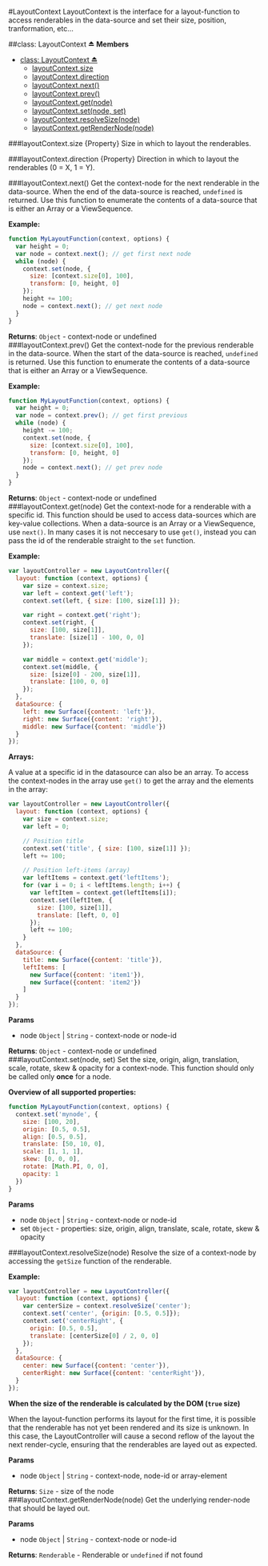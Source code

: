 <a name="module_LayoutContext"></a>
#LayoutContext
LayoutContext is the interface for a layout-function to access
renderables in the data-source and set their size, position, tranformation, etc...

<a name="exp_module_LayoutContext"></a>
##class: LayoutContext ⏏
**Members**

* [class: LayoutContext ⏏](#exp_module_LayoutContext)
  * [layoutContext.size](#module_LayoutContext#size)
  * [layoutContext.direction](#module_LayoutContext#direction)
  * [layoutContext.next()](#module_LayoutContext#next)
  * [layoutContext.prev()](#module_LayoutContext#prev)
  * [layoutContext.get(node)](#module_LayoutContext#get)
  * [layoutContext.set(node, set)](#module_LayoutContext#set)
  * [layoutContext.resolveSize(node)](#module_LayoutContext#resolveSize)
  * [layoutContext.getRenderNode(node)](#module_LayoutContext#getRenderNode)

<a name="module_LayoutContext#size"></a>
###layoutContext.size
{Property} Size in which to layout the renderables.

<a name="module_LayoutContext#direction"></a>
###layoutContext.direction
{Property} Direction in which to layout the renderables (0 = X, 1 = Y).

<a name="module_LayoutContext#next"></a>
###layoutContext.next()
Get the context-node for the next renderable in the data-source. When
the end of the data-source is reached, `undefined` is returned.
Use this function to enumerate the contents of a data-source that is
either an Array or a ViewSequence.

**Example:**

```javascript
function MyLayoutFunction(context, options) {
  var height = 0;
  var node = context.next(); // get first next node
  while (node) {
    context.set(node, {
      size: [context.size[0], 100],
      transform: [0, height, 0]
    });
    height += 100;
    node = context.next(); // get next node
  }
}
```

**Returns**: `Object` - context-node or undefined  
<a name="module_LayoutContext#prev"></a>
###layoutContext.prev()
Get the context-node for the previous renderable in the data-source. When
the start of the data-source is reached, `undefined` is returned.
Use this function to enumerate the contents of a data-source that is
either an Array or a ViewSequence.

**Example:**

```javascript
function MyLayoutFunction(context, options) {
  var height = 0;
  var node = context.prev(); // get first previous
  while (node) {
    height -= 100;
    context.set(node, {
      size: [context.size[0], 100],
      transform: [0, height, 0]
    });
    node = context.next(); // get prev node
  }
}
```

**Returns**: `Object` - context-node or undefined  
<a name="module_LayoutContext#get"></a>
###layoutContext.get(node)
Get the context-node for a renderable with a specific id. This function
should be used to access data-sources which are key-value collections.
When a data-source is an Array or a ViewSequence, use `next()`.
In many cases it is not neccesary to use `get()`, instead you can pass
the id of the renderable straight to the `set` function.

**Example:**

```javascript
var layoutController = new LayoutController({
  layout: function (context, options) {
    var size = context.size;
    var left = context.get('left');
    context.set(left, { size: [100, size[1]] });

    var right = context.get('right');
    context.set(right, {
      size: [100, size[1]],
      translate: [size[1] - 100, 0, 0]
    });

    var middle = context.get('middle');
    context.set(middle, {
      size: [size[0] - 200, size[1]],
      translate: [100, 0, 0]
    });
  },
  dataSource: {
    left: new Surface({content: 'left'}),
    right: new Surface({content: 'right'}),
    middle: new Surface({content: 'middle'})
  }
});
```

**Arrays:**

A value at a specific id in the datasource can also be an array. To access the
context-nodes in the array use `get()` to get the array and the elements in the
array:

```javascript
var layoutController = new LayoutController({
  layout: function (context, options) {
    var size = context.size;
    var left = 0;

    // Position title
    context.set('title', { size: [100, size[1]] });
    left += 100;

    // Position left-items (array)
    var leftItems = context.get('leftItems');
    for (var i = 0; i < leftItems.length; i++) {
      var leftItem = context.get(leftItems[i]);
      context.set(leftItem, {
        size: [100, size[1]],
        translate: [left, 0, 0]
      });
      left += 100;
    }
  },
  dataSource: {
    title: new Surface({content: 'title'}),
    leftItems: [
      new Surface({content: 'item1'}),
      new Surface({content: 'item2'})
    ]
  }
});
```

**Params**

- node `Object` | `String` - context-node or node-id  

**Returns**: `Object` - context-node or undefined  
<a name="module_LayoutContext#set"></a>
###layoutContext.set(node, set)
Set the size, origin, align, translation, scale, rotate, skew & opacity for a context-node.
This function should only be called only **once** for a node.

**Overview of all supported properties:**

```javascript
function MyLayoutFunction(context, options) {
  context.set('mynode', {
    size: [100, 20],
    origin: [0.5, 0.5],
    align: [0.5, 0.5],
    translate: [50, 10, 0],
    scale: [1, 1, 1],
    skew: [0, 0, 0],
    rotate: [Math.PI, 0, 0],
    opacity: 1
  })
}
```

**Params**

- node `Object` | `String` - context-node or node-id  
- set `Object` - properties: size, origin, align, translate, scale, rotate, skew & opacity  

<a name="module_LayoutContext#resolveSize"></a>
###layoutContext.resolveSize(node)
Resolve the size of a context-node by accessing the `getSize` function
of the renderable.

**Example:**

```javascript
var layoutController = new LayoutController({
  layout: function (context, options) {
    var centerSize = context.resolveSize('center');
    context.set('center', {origin: [0.5, 0.5]});
    context.set('centerRight', {
      origin: [0.5, 0.5],
      translate: [centerSize[0] / 2, 0, 0]
    });
  },
  dataSource: {
    center: new Surface({content: 'center'}),
    centerRight: new Surface({content: 'centerRight'}),
  }
});
```

**When the size of the renderable is calculated by the DOM (`true` size)**

When the layout-function performs its layout for the first time, it is
possible that the renderable has not yet been rendered and its size
is unknown. In this case, the LayoutController will cause a second
reflow of the layout the next render-cycle, ensuring that the renderables
are layed out as expected.

**Params**

- node `Object` | `String` - context-node, node-id or array-element  

**Returns**: `Size` - size of the node  
<a name="module_LayoutContext#getRenderNode"></a>
###layoutContext.getRenderNode(node)
Get the underlying render-node that should be layed out.

**Params**

- node `Object` | `String` - context-node or node-id  

**Returns**: `Renderable` - Renderable or `undefined` if not found  

